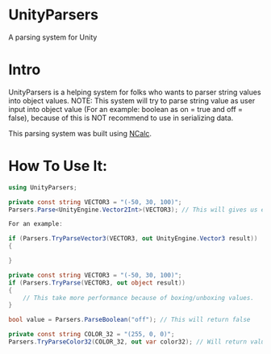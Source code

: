 # UnityParsers
A parsing system for Unity

# Intro

UnityParsers is a helping system for folks who wants to parser string values into object values. NOTE: This system will try to parse string value as user input into object value (For an example: boolean as on = true and off = false), because of this is NOT recommend to use in serializing data. 

This parsing system was built using [NCalc](https://github.com/ncalc/ncalc).

# How To Use It:

```c#
using UnityParsers;
```

```c#
private const string VECTOR3 = "(-50, 30, 100)";
Parsers.Parse<UnityEngine.Vector2Int>(VECTOR3); // This will gives us error! Use TryParse instead for error-proud solution!

For an example:

if (Parsers.TryParseVector3(VECTOR3, out UnityEngine.Vector3 result))
{

}

```

```c#
private const string VECTOR3 = "(-50, 30, 100)";
if (Parsers.TryParse(VECTOR3, out object result))
{
    // This take more performance because of boxing/unboxing values.
}
```

```c#
bool value = Parsers.ParseBoolean("off"); // This will return false
```

```c#
private const string COLOR_32 = "(255, 0, 0)";
Parsers.TryParseColor32(COLOR_32, out var color32); // Will return value as Color32
```

